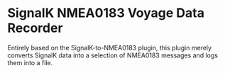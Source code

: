 # SignalK NMEA0183 Voyage Data Recorder

Entirely based on the SignalK-to-NMEA0183 plugin, this plugin merely converts SignalK data into a selection of NMEA0183 messages and logs them into a file.

